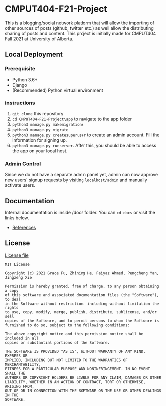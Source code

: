 # CMPUT404-F21-Project

This is a blogging/social network platform that will allow the importing of other sources of posts (github, twitter, etc.) as well allow the distributing sharing of posts and content. This project is initially made for CMPUT404 Fall 2021 at University of Alberta.

## Local Deployment

### Prerequisite

- Python 3.6+
- Django
- (Recommended) Python virtual environment

### Instructions

1. `git clone` this repository
2. `cd CMPUT404-F21-Project\app` to navigate to the app folder
3. `python3 manage.py makemigrations`
4. `python3 manage.py migrate`
5. `python3 manage.py createsuperuser` to create an admin account. Fill the information for signing up.
6. `python3 manage.py runserver`. After this, you should be able to access the app on your local host.

### Admin Control
Since we do not have a separate admin panel yet, admin can now approve new users' signup requests by visiting `localhost/admin` and manually activate users.

## Documentation

Internal documentation is inside /docs folder. You can `cd docs` or visit the links below.

- [References](https://github.com/GraceFu/CMPUT404-F21-Project/blob/main/docs/references.md)

## License

[License file](https://github.com/GraceFu/CMPUT404-F21-Project/blob/main/LICENSE)

```
MIT License

Copyright (c) 2021 Grace Fu, Zhining He, Faiyaz Ahmed, Pengcheng Yan, Jingzeng Xie

Permission is hereby granted, free of charge, to any person obtaining a copy
of this software and associated documentation files (the "Software"), to deal
in the Software without restriction, including without limitation the rights
to use, copy, modify, merge, publish, distribute, sublicense, and/or sell
copies of the Software, and to permit persons to whom the Software is
furnished to do so, subject to the following conditions:

The above copyright notice and this permission notice shall be included in all
copies or substantial portions of the Software.

THE SOFTWARE IS PROVIDED "AS IS", WITHOUT WARRANTY OF ANY KIND, EXPRESS OR
IMPLIED, INCLUDING BUT NOT LIMITED TO THE WARRANTIES OF MERCHANTABILITY,
FITNESS FOR A PARTICULAR PURPOSE AND NONINFRINGEMENT. IN NO EVENT SHALL THE
AUTHORS OR COPYRIGHT HOLDERS BE LIABLE FOR ANY CLAIM, DAMAGES OR OTHER
LIABILITY, WHETHER IN AN ACTION OF CONTRACT, TORT OR OTHERWISE, ARISING FROM,
OUT OF OR IN CONNECTION WITH THE SOFTWARE OR THE USE OR OTHER DEALINGS IN THE
SOFTWARE.
```
